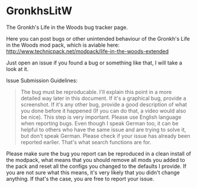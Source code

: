 # GronkhsLitW
The Gronkh's Life in the Woods bug tracker page.

Here you can post bugs or other unintended behaviour of the Gronkh's Life in the Woods mod pack,
which is aviable here: http://www.technicpack.net/modpack/life-in-the-woods-extended

Just open an issue if you found a bug or something like that, I will take a look at it.

Issue Submission Guidelines:
> The bug must be reproducable. I'll explain this point in a more detailed way later in this document.
> If it's a graphical bug, provide a screenshot.
> If it's any other bug, provide a good description of what you done before it happened (If you can do
that, a video would also be nice). This step is very important.
> Please use English language when reporting bugs. Even though I speak German too, it can be helpful to
others who have the same issue and are trying to solve it, but don't speak German.
> Please check if your issue has already been reported earlier. That's what search functions are for.

Please make sure the bug you report can be reproduced in a clean install of the modpack,
what means that you should remove all mods you added to the pack and reset all the configs you
changed to the defaults I provide. If you are not sure what this means, it's very likely that
you didn't change anything. If that's the case, you are free to report your issue.

